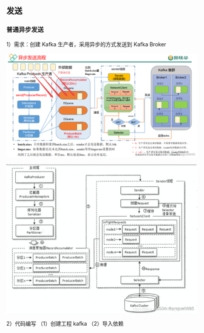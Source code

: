 ## 发送

### 普通异步发送

1）需求：创建 Kafka 生产者，采用异步的方式发送到 Kafka Broker

![](images/4.异步发送流程.jpg)

![](images/5.异步发送流程.jpg)

2）代码编写
（1）创建工程 kafka
（2）导入依赖



















